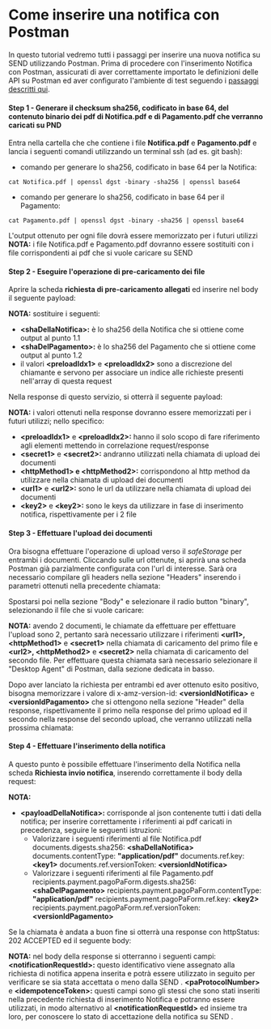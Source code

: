 # Come inserire  una notifica con Postman

In questo tutorial vedremo tutti i passaggi per inserire una nuova notifica su SEND utilizzando Postman. Prima di procedere con l'inserimento Notifica con Postman, assicurati di aver correttamente importato le definizioni delle API su Postman ed aver configurato l'ambiente di test seguendo i [passaggi descritti qui](https://docs.pagopa.it/f.a.q.-per-integratori/knowledge-base-di-piattaforma-notifiche/generazione-client-e-definizioni-delle-api#importare-le-definizioni-delle-api-su-postman).

#### Step 1 - Generare il checksum sha256, codificato in base 64, del contenuto binario dei pdf di Notifica.pdf e di Pagamento.pdf che verranno caricati su PND

Entra nella cartella che che contiene i file **Notifica.pdf** e **Pagamento.pdf** e lancia i seguenti comandi utilizzando un terminal ssh (ad es. git bash):

* comando per generare lo sha256, codificato in base 64 per la Notifica:

```
cat Notifica.pdf | openssl dgst -binary -sha256 | openssl base64
```

* comando per generare lo sha256, codificato in base 64 per il Pagamento:

```
cat Pagamento.pdf | openssl dgst -binary -sha256 | openssl base64
```

L'output ottenuto per ogni file dovrà essere memorizzato per i futuri utilizzi **NOTA:** i file Notifica.pdf e Pagamento.pdf dovranno essere sostituiti con i file corrispondenti ai pdf che si vuole caricare su SEND

#### Step 2 - Eseguire l'operazione di pre-caricamento dei file

Aprire la scheda **richiesta di pre-caricamento allegati** ed inserire nel body il seguente payload:

**NOTA:** sostituire i seguenti:

* **\<shaDellaNotifica>:** è lo sha256 della Notifica che si ottiene come output al punto 1.1
* **\<shaDelPagamento>:** è lo sha256 del Pagamento che si ottiene come output al punto 1.2
* il valori **\<preloadIdx1>** e **\<preloadIdx2>** sono a discrezione del chiamante e servono per associare un indice alle richieste presenti nell'array di questa request

Nella response di questo servizio, si otterrà il seguente payload:

**NOTA:** i valori ottenuti nella response dovranno essere memorizzati per i futuri utilizzi; nello specifico:

* **\<preloadIdx1>** e **\<preloadIdx2>:** hanno il solo scopo di fare riferimento agli elementi mettendo in correlazione request/response
* **\<secret1>** e **\<secret2>:** andranno utilizzati nella chiamata di upload dei documenti
* **\<httpMethod1> e \<httpMethod2>:** corrispondono al http method da utilizzare nella chiamata di upload dei documenti
* **\<url1>** e **\<url2>:** sono le url da utilizzare nella chiamata di upload dei documenti
* **\<key2>** e **\<key2>:** sono le keys da utilizzare in fase di inserimento notifica, rispettivamente per i 2 file

#### Step 3 - Effettuare l'upload dei documenti

Ora bisogna effettuare l'operazione di upload verso il _safeStorage_ per entrambi i documenti. Cliccando sulle url ottenute, si aprirà una scheda Postman già parzialmente configurata con l'url di interesse. Sarà ora necessario compilare gli headers nella sezione "Headers" inserendo i parametri ottenuti nella precedente chiamata:

Spostarsi poi nella sezione "Body" e selezionare il radio button "binary", selezionando il file che si vuole caricare:

**NOTA:** avendo 2 documenti, le chiamate da effettuare per effettuare l'upload sono 2, pertanto sarà necessario utilizzare i riferimenti **\<url1>, \<httpMethod1>** e **\<secret1>** nella chiamata di caricamento del primo file e **\<url2>, \<httpMethod2>** e **\<secret2>** nella chiamata di caricamento del secondo file. Per effettuare questa chiamata sarà necessario selezionare il "Desktop Agent" di Postman, dalla sezione dedicata in basso.

Dopo aver lanciato la richiesta per entrambi ed aver ottenuto esito positivo, bisogna memorizzare i valore di x-amz-version-id: **\<versionIdNotifica>** e **\<versionIdPagamento>** che si ottengono nella sezione "Header" della response, rispettivamente il primo nella response del primo upload ed il secondo nella response del secondo upload, che verranno utilizzati nella prossima chiamata:

#### Step 4 - Effettuare l'inserimento della notifica

A questo punto è possibile effettuare l'inserimento della Notifica nella scheda **Richiesta invio notifica**, inserendo correttamente il body della request:

**NOTA:**

* **\<payloadDellaNotifica>:** corrisponde al json contenente tutti i dati della notifica; per inserire correttamente i riferimenti ai pdf caricati in precedenza, seguire le seguenti istruzioni:
  * Valorizzare i seguenti riferimenti al file Notifica.pdf documents.digests.sha256: **\<shaDellaNotifica>** documents.contentType: **"application/pdf"** documents.ref.key: **\<key1>** documents.ref.versionToken: **\<versionIdNotifica>**
  * Valorizzare i seguenti riferimenti al file Pagamento.pdf recipients.payment.pagoPaForm.digests.sha256: **\<shaDelPagamento>** recipients.payment.pagoPaForm.contentType: **"application/pdf"** recipients.payment.pagoPaForm.ref.key: **\<key2>** recipients.payment.pagoPaForm.ref.versionToken: **\<versionIdPagamento>**

Se la chiamata è andata a buon fine si otterrà una response con httpStatus: 202 ACCEPTED ed il seguente body:

**NOTA:** nel body della response si otterranno i seguenti campi: **\<notificationRequestId>:** questo identificativo viene assegnato alla richiesta di notifica appena inserita e potrà essere utilizzato in seguito per verificare se sia stata accettata o meno dalla SEND . **\<paProtocolNumber>** e **\<idempotenceToken>:** questi campi sono gli stessi che sono stati inseriti nella precedente richiesta di inserimento Notifica e potranno essere utilizzati, in modo alternativo al **\<notificationRequestId>** ed insieme tra loro, per conoscere lo stato di accettazione della notifica su SEND .
